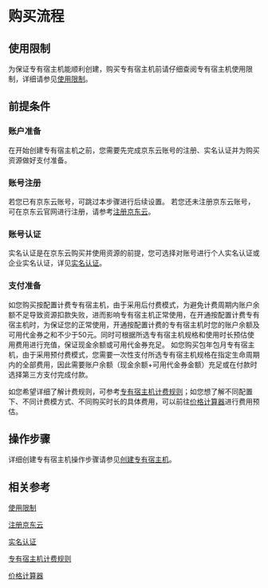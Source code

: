 # 购买流程
## 使用限制
为保证专有宿主机能顺利创建，购买专有宿主机前请仔细查阅专有宿主机使用限制，详细请参见[使用限制](../Introduction/Restrictions.md)。
## 前提条件
### 账户准备
在开始创建专有宿主机之前，您需要先完成京东云账号的注册、实名认证并为购买资源做好支付准备。
### 账号注册
若您已有京东云账号，可跳过本步骤进行后续设置。
若您还未注册京东云账号，可在京东云官网进行注册，请参考[注册京东云](https://accounts.jdcloud.com/p/regPage?source=jdcloud%26ReturnUrl=%2f%2fuc.jdcloud.com%2fpassport%2fcomplete%3freturnUrl%3d//www.jdcloud.com/)。
### 账号认证
实名认证是在京东云购买并使用资源的前提，您可选择对账号进行个人实名认证或企业实名认证，详见[实名认证](../../../User-Service/Real-Name-Verification/Real-Name-Verification.md)。
### 支付准备
如您购买按配置计费专有宿主机，由于采用后付费模式，为避免计费周期内账户余额不足导致资源扣款失败，进而影响专有宿主机正常使用，在开通按配置计费专有宿主机时，为保证您的正常使用，开通按配置计费的专有宿主机时您的账户余额及可用代金券之和不少于50元。同时可根据所选专有宿主机规格和使用时长预估使用费用进行充值，保证现金余额或可用代金券充足。
如您购买包年包月专有宿主机，由于采用预付费模式，您需要一次性支付所选专有宿主机规格在指定生命周期内的全部费用，因此需要账户余额（现金余额+可用代金券金额）充足或在付款时选择第三方支付完成付款。

如您希望详细了解计费规则，可参考[专有宿主机计费规则](Billing-Overview.md)；如您想了解不同配置下、不同计费模方式、不同购买时长的具体费用，可以前往[价格计算器](https://www.jdcloud.com/calculator/calDHost)进行费用预估。

## 操作步骤
详细创建专有宿主机操作步骤请参见[创建专有宿主机](../Operation-Guide/Create-Dedicated-Host.md)。

## 相关参考
[使用限制](../Introduction/Restrictions.md)

[注册京东云](https://accounts.jdcloud.com/p/regPage?source=jdcloud%26ReturnUrl=%2f%2fuc.jdcloud.com%2fpassport%2fcomplete%3freturnUrl%3d//www.jdcloud.com/)

[实名认证](../../../User-Service/Real-Name-Verification/Real-Name-Verification.md)

[专有宿主机计费规则](Billing-Overview.md)

[价格计算器](https://www.jdcloud.com/calculator/calDHost)






 
